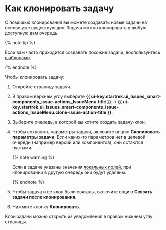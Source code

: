 # Как клонировать задачу

С помощью клонирования вы можете создавать новые задачи на основе уже существующих. Задачи можно клонировать в любую доступную вам очередь.

{% note tip %}

Если вам часто приходится создавать похожие задачи, воспользуйтесь [шаблонами](ticket-template.md).

{% endnote %}

Чтобы клонировать задачу:

1. Откройте страницу задачи.

1. В правом верхнем углу выберите **{{ ui-key.startrek.ui_Issues_smart-components_issue-actions_IssueMenu.title }}** → **{{ ui-key.startrek.ui_Issues_smart-components_issue-actions_IssueMenu.clone-issue-action-title }}**.

1. Выберите очередь, в которой вы хотите создать задачу-клон.

1. Чтобы сохранить параметры задачи, включите опцию **Скопировать параметры задачи**. Если каких-то параметров нет в целевой очереди (например версий или компонентов), они остаются пустыми.

    {% note warning %}

    Если в задаче указаны значения [локальных полей](../local-fields.md), при клонировании в другую очередь они будут удалены.

    {% endnote %}

1. Чтобы задача и ее клон были связаны, включите опцию **Связать задачи после клонирования**.

1. Нажмите кнопку **Клонировать**.

Клон задачи можно открыть из уведомления в правом нижнем углу страницы. 
